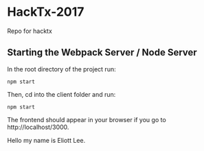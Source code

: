 # HackTx-2017

Repo for hacktx

## Starting the Webpack Server / Node Server
In the root directory of the project run:
```
npm start
```
Then, cd into the client folder and run:
```
npm start
```
The frontend should appear in your browser if you go to http://localhost/3000.

Hello my name is Eliott Lee. 